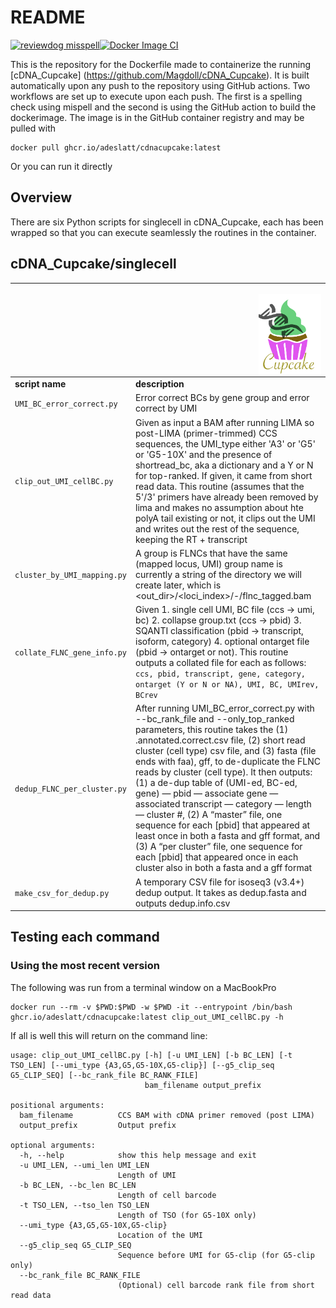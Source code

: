 
# README
[![reviewdog misspell](https://github.com/adeslatt/cDNA-cupcake-docker/actions/workflows/catch_typos.yml/badge.svg)](https://github.com/adeslatt/cDNA-cupcake-docker/actions/workflows/catch_typos.yml)[![Docker Image CI](https://github.com/adeslatt/cDNA-cupcake-docker/actions/workflows/docker-image.yml/badge.svg?branch=main)](https://github.com/adeslatt/cDNA-cupcake-docker/actions/workflows/docker-image.yml)

This is the repository for the Dockerfile made to containerize the running [cDNA_Cupcake] (https://github.com/Magdoll/cDNA_Cupcake).   It is built automatically upon any push to the repository using GitHub actions.  Two workflows are set up to execute upon each push.  The first is a spelling check using mispell and the second is using the GitHub action to build the dockerimage.  The image is in the GitHub container registry and may be pulled with

```
docker pull ghcr.io/adeslatt/cdnacupcake:latest
```

Or you can run it directly 

## Overview

There are six Python scripts for singlecell in cDNA_Cupcake, each has been wrapped so that you can execute seamlessly the routines in the container.

## cDNA_Cupcake/singlecell
|   | <p align="center"><img src="https://github.com/Magdoll/images_public/blob/master/logos/Cupcake_logo.png" width="100" align="right"></p> |
|--|--|
| **script name** | **description** |
| `UMI_BC_error_correct.py` |  Error correct BCs by gene group and error correct by UMI |
| `clip_out_UMI_cellBC.py` | Given as input a BAM after running LIMA so post-LIMA (primer-trimmed) CCS sequences, the UMI_type either 'A3' or 'G5' or 'G5-10X' and the presence of shortread_bc, aka a dictionary and a Y or N for top-ranked. If given, it came from short read data.  This routine (assumes that the 5'/3' primers have already been removed by lima and makes no assumption about hte polyA tail existing or not, it clips out the UMI and writes out the rest of the sequence, keeping the RT + transcript|
| `cluster_by_UMI_mapping.py` | A group is FLNCs that have the same (mapped locus, UMI) group name is currently a string of the directory we will create later, which is <out_dir>/<loci_index>/<UMI>-<BC>/flnc_tagged.bam |
| `collate_FLNC_gene_info.py`| Given 1. single cell UMI, BC file (ccs -> umi, bc) 2. collapse group.txt  (ccs -> pbid) 3. SQANTI classification (pbid -> transcript, isoform, category) 4. optional ontarget file (pbid -> ontarget or not).  This routine outputs a collated file for each as follows: `ccs, pbid, transcript, gene, category, ontarget (Y or N or NA), UMI, BC, UMIrev, BCrev` |
| `dedup_FLNC_per_cluster.py`| After running UMI_BC_error_correct.py with --bc_rank_file and --only_top_ranked parameters, this routine takes the (1) .annotated.correct.csv file, (2) short read cluster (cell type) csv file, and (3) fasta (file ends with faa), gff, to de-duplicate the FLNC reads by cluster (cell type). It then outputs: (1) a de-dup table of (UMI-ed, BC-ed, gene) — pbid — associate gene — associated transcript — category — length — cluster #, (2)  A “master” file, one sequence for each [pbid] that appeared at least once in both a fasta and gff format, and (3) A “per cluster” file, one sequence for each [pbid] that appeared once in each cluster also in both a fasta and a gff format |
| `make_csv_for_dedup.py`| A temporary CSV file for isoseq3 (v3.4+) dedup output.  It takes as dedup.fasta and outputs dedup.info.csv |


## Testing each command 
### Using the most recent version

The following was run from a terminal window on a MacBookPro


```
docker run --rm -v $PWD:$PWD -w $PWD -it --entrypoint /bin/bash ghcr.io/adeslatt/cdnacupcake:latest clip_out_UMI_cellBC.py -h
```

If all is well this will return on the command line:
```
usage: clip_out_UMI_cellBC.py [-h] [-u UMI_LEN] [-b BC_LEN] [-t TSO_LEN] [--umi_type {A3,G5,G5-10X,G5-clip}] [--g5_clip_seq G5_CLIP_SEQ] [--bc_rank_file BC_RANK_FILE]
                              bam_filename output_prefix

positional arguments:
  bam_filename          CCS BAM with cDNA primer removed (post LIMA)
  output_prefix         Output prefix

optional arguments:
  -h, --help            show this help message and exit
  -u UMI_LEN, --umi_len UMI_LEN
                        Length of UMI
  -b BC_LEN, --bc_len BC_LEN
                        Length of cell barcode
  -t TSO_LEN, --tso_len TSO_LEN
                        Length of TSO (for G5-10X only)
  --umi_type {A3,G5,G5-10X,G5-clip}
                        Location of the UMI
  --g5_clip_seq G5_CLIP_SEQ
                        Sequence before UMI for G5-clip (for G5-clip only)
  --bc_rank_file BC_RANK_FILE
                        (Optional) cell barcode rank file from short read data

```
